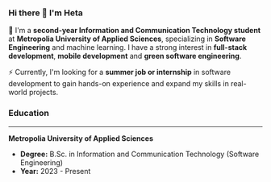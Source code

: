### Hi there 👋 I'm Heta

🌱 I'm a **second-year Information and Communication Technology student** at **Metropolia University of Applied Sciences**, specializing in **Software Engineering** and machine learning. I have a strong interest in **full-stack development**, **mobile development** and **green software engineering**.  

⚡ Currently, I'm looking for a **summer job or internship** in software development to gain hands-on experience and expand my skills in real-world projects. 

### Education  
---
**Metropolia University of Applied Sciences**  
- **Degree:** B.Sc. in Information and Communication Technology (Software Engineering)  
- **Year:** 2023 - Present  

<!---
Hetahar/Hetahar is a ✨ special ✨ repository because its `README.md` (this file) appears on your GitHub profile.
You can click the Preview link to take a look at your changes.
--->
